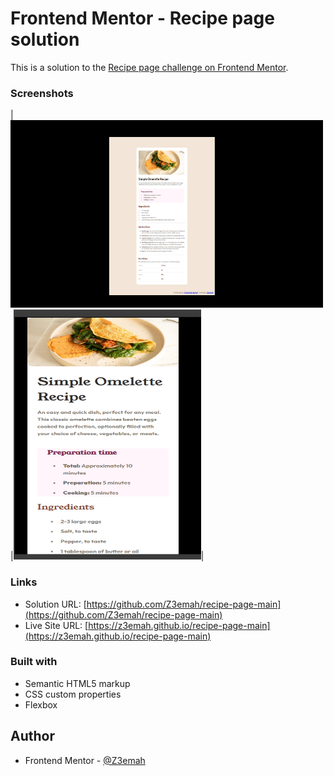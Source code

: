 # Frontend Mentor - Recipe page solution

This is a solution to the [Recipe page challenge on Frontend Mentor](https://www.frontendmentor.io/challenges/recipe-page-KiTsR8QQKm). 


### Screenshots
|<img src= "images/Recipe-page-preview.png" width ="500" height="300" object-fit="cover">|<img src= "images/Recipe-page-mobileView.png" width ="300" height="400" object-fit="cover">|


### Links

- Solution URL: [https://github.com/Z3emah/recipe-page-main](https://github.com/Z3emah/recipe-page-main)
- Live Site URL: [https://z3emah.github.io/recipe-page-main](https://z3emah.github.io/recipe-page-main)


### Built with

- Semantic HTML5 markup
- CSS custom properties
- Flexbox


## Author
- Frontend Mentor - [@Z3emah](https://www.frontendmentor.io/profile/yourusername)
